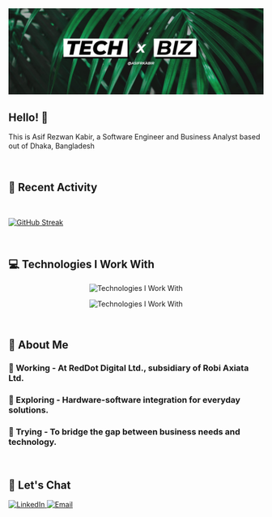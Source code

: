 <a href="https://www.linkedin.com/in/asifrkabir">
    <img src="https://raw.githubusercontent.com/asifrkabir/asifrkabir/main/images/cover-img-1.jpg" />
</a>

## Hello! :wave:

<p>This is Asif Rezwan Kabir, a Software Engineer and Business Analyst based out of Dhaka, Bangladesh <img src="https://raw.githubusercontent.com/asifrkabir/asifrkabir/main/images/bangladesh-flag-icon.svg" width="20" height="15" /></p>

<br />

## :calendar: Recent Activity

<br />

<!-- <p align="center">
    <img src="https://streak-stats.demolab.com?user=asifrkabir&theme=merko&hide_border=true&card_width=800&background=00000000&fire=14AD66&ring=14AD66&sideNums=14AD66&sideLabels=34AD76" alt="asifrkabir's GitHub Streak" />
</p> -->
[![GitHub Streak](https://github-readme-streak-stats-salesp07.vercel.app?user=asifrkabir&theme=merko&hide_border=true&card_width=800)](https://git.io/streak-stats)

<br />

## :computer: Technologies I Work With

<p align="center">
    <img src="https://skillicons.dev/icons?i=java,spring,ts,nextjs,react,express,mongodb" alt="Technologies I Work With" />
</p>
<p align="center">
    <img src="https://skillicons.dev/icons?i=mysql,postgres,html,css,js,nodejs,tailwind,prisma" alt="Technologies I Work With" />
</p>

<br />

## :raised_hands: About Me

### 🔴 Working - At RedDot Digital Ltd., subsidiary of Robi Axiata Ltd.
### 🔭 Exploring - Hardware-software integration for everyday solutions.
### 💪 Trying - To bridge the gap between business needs and technology.

<br />

## :handshake: Let's Chat

<p>
  <!-- LinkedIn Badge -->
  <a href="https://www.linkedin.com/in/asifrkabir" target="_blank">
    <img alt="LinkedIn" src="https://img.shields.io/badge/linkedin-%230077B5.svg?&style=for-the-badge&logo=linkedin&logoColor=white" />
  </a> 

  <!-- Email Badge -->
  <a href="mailto:asifrkabir.work@gmail.com" target="_blank">
    <img alt="Email" src="https://img.shields.io/badge/asifrkabir.work@gmail.com-%2314AD66.svg?&style=for-the-badge&logo=gmail&logoColor=white" />
  </a>
</p>

